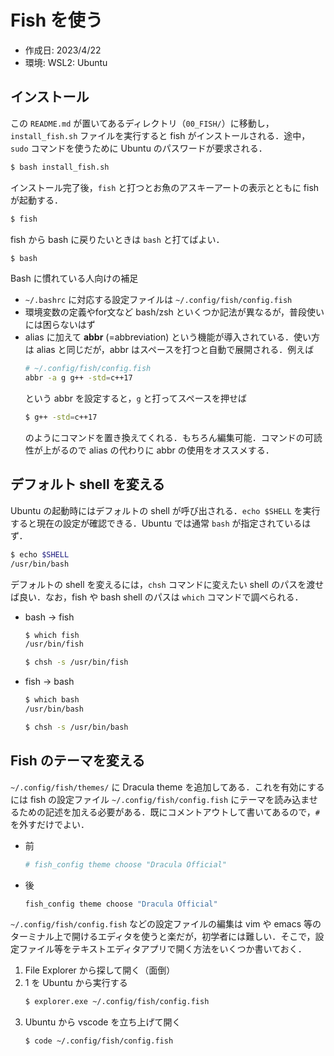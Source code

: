# Fish を使う

- 作成日: 2023/4/22
- 環境: WSL2: Ubuntu

## インストール

この `README.md` が置いてあるディレクトリ（`00_FISH/`）に移動し，`install_fish.sh` ファイルを実行すると fish がインストールされる．途中，`sudo` コマンドを使うために Ubuntu のパスワードが要求される．

```sh
$ bash install_fish.sh
```

インストール完了後，`fish` と打つとお魚のアスキーアートの表示とともに fish が起動する．

```sh
$ fish
```

fish から bash に戻りたいときは `bash` と打てばよい．

```sh
$ bash
```

Bash に慣れている人向けの補足
- `~/.bashrc` に対応する設定ファイルは `~/.config/fish/config.fish`
- 環境変数の定義やfor文など bash/zsh といくつか記法が異なるが，普段使いには困らないはず
- alias に加えて **abbr** (=abbreviation) という機能が導入されている．使い方は alias と同じだが，abbr はスペースを打つと自動で展開される．例えば
    ```sh
    # ~/.config/fish/config.fish
    abbr -a g g++ -std=c++17
    ```
  という abbr を設定すると，`g` と打ってスペースを押せば
    ```sh
    $ g++ -std=c++17
    ```
  のようにコマンドを置き換えてくれる．もちろん編集可能．コマンドの可読性が上がるので alias の代わりに abbr の使用をオススメする．



## デフォルト shell を変える

Ubuntu の起動時にはデフォルトの shell が呼び出される．`echo $SHELL` を実行すると現在の設定が確認できる．Ubuntu では通常 `bash` が指定されているはず．

```sh
$ echo $SHELL
/usr/bin/bash
```

デフォルトの shell を変えるには，`chsh` コマンドに変えたい shell のパスを渡せば良い．なお，fish や bash shell のパスは `which` コマンドで調べられる．

- bash -> fish

    ```sh
    $ which fish
    /usr/bin/fish

    $ chsh -s /usr/bin/fish
    ```

- fish -> bash

    ```sh
    $ which bash
    /usr/bin/bash

    $ chsh -s /usr/bin/bash
    ```


## Fish のテーマを変える

`~/.config/fish/themes/` に Dracula theme を追加してある．これを有効にするには fish の設定ファイル `~/.config/fish/config.fish` にテーマを読み込ませるための記述を加える必要がある．既にコメントアウトして書いてあるので，`#` を外すだけでよい．

- 前

    ```sh
    # fish_config theme choose "Dracula Official"
    ```
- 後
    ```sh
    fish_config theme choose "Dracula Official"
    ```

`~/.config/fish/config.fish` などの設定ファイルの編集は vim や emacs 等のターミナル上で開けるエディタを使うと楽だが，初学者には難しい．そこで，設定ファイル等をテキストエディタアプリで開く方法をいくつか書いておく．

1. File Explorer から探して開く（面倒）
2. 1 を Ubuntu から実行する
    ```sh
    $ explorer.exe ~/.config/fish/config.fish
    ```
3. Ubuntu から vscode を立ち上げて開く
    ```sh
    $ code ~/.config/fish/config.fish
    ```
